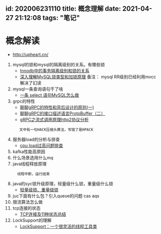 id: 202006231110
title: 概念理解
date: 2021-04-27 21:12:08
tags: "笔记"
---------

# 概念解读

* http://upheart.cn/

1. mysql的锁和mysql的隔离级别的关系。有哪些锁
   * [Innodb中的事务隔离级别和锁的关系](https://tech.meituan.com/2014/08/20/innodb-lock.html)
   * [深入理解MySQL锁类型和加锁原理](https://www.cnblogs.com/shoshana-kong/p/14109826.html)
   备注： mysql RR级别已经利用mvcc解决了幻读
1. mysql一条查询语句干了啥
   * [一条 select 语句MySQL怎么做](https://blog.csdn.net/wangchengming1/article/details/88717602)
1. grpc的特性
   * [聊聊gRPC的特性和背后设计的原则(一)](https://cloud.tencent.com/developer/article/1485722)
   * [聊聊gRPC的接口描述语言ProtoBuffer（二）](https://cloud.tencent.com/developer/article/1493783)
   * [gRPC之流式调用原理http2协议分析](https://cloud.tencent.com/developer/article/1497871)
    ```aidl
       文中有一句HACK压缩头算法，写错了是HPACK
    ```
1. 服务器load的分析与排查
   * [cpu load过高问题排查](https://blog.csdn.net/wufaliang003/article/details/80400385)
1. kafka性能高原因
1. 什么场景选用什么mq
1. java线程释放原理
   ```
     线程中断，运行结束
   ```
1. java的syc锁升级原理，轻量级什么锁，重量级什么锁
   * [轻量级锁、重量级锁](https://blog.csdn.net/qq_35583772/article/details/94544010)
1. juc下面有什么包？引入queue的问题 cas aqs
1. 限流算法怎么做
1. tcp连接的状态
   * [TCP连接及11种状态总结](https://www.cnblogs.com/51wansheng/p/9163111.html)
1. LockSupport的理解
   * [LockSupport：一个很灵活的线程工具类](https://baijiahao.baidu.com/s?id=1666548481761194849&wfr=spider&for=pc)

